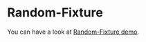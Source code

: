 # Random-Fixture

You can have a look at <a href="https://siddhant1419.github.io/Random-Fixture/">Random-Fixture demo</a>. 
